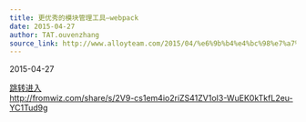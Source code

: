 ```yaml
---
title: 更优秀的模块管理工具–webpack
date: 2015-04-27
author: TAT.ouvenzhang
source_link: http://www.alloyteam.com/2015/04/%e6%9b%b4%e4%bc%98%e7%a7%80%e7%9a%84%e6%a8%a1%e5%9d%97%e7%ae%a1%e7%90%86%e5%b7%a5%e5%85%b7-webpack/
---
```


<!-- {% raw %} - for jekyll -->

2015-04-27

[跳转进入](http://fromwiz.com/share/s/2V9-cs1em4io2riZS41ZV1oI3-WuEK0kTkfL2eu-YC1Tud9g)  
<http://fromwiz.com/share/s/2V9-cs1em4io2riZS41ZV1oI3-WuEK0kTkfL2eu-YC1Tud9g>


<!-- {% endraw %} - for jekyll -->